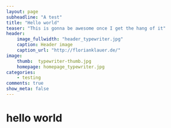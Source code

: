 ```yaml
---
layout: page
subheadline: "A test"
title: "Hello world"
teaser: "This is gonna be awesome once I get the hang of it"
header:
    image_fullwidth: "header_typewriter.jpg"
    caption: Header image
    caption_url: "http://florianklauer.de/"
image:
    thumb:  typewriter-thumb.jpg
    homepage: homepage_typewriter.jpg
categories:
    - testing
comments: true
show_meta: false
---
```

# hello world